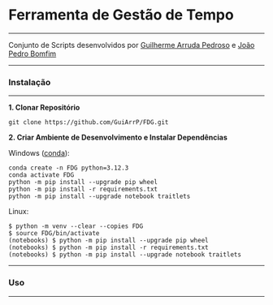 # Ferramenta de Gestão de Tempo
---

Conjunto de Scripts desenvolvidos por [Guilherme Arruda Pedroso](https://www.linkedin.com/in/guilherme-arruda-pedroso/) e [João Pedro Bomfim](https://www.linkedin.com/in/joão-pedro-bomfim-028018225/)

---
### Instalação
---

__1. Clonar Repositório__
```
git clone https://github.com/GuiArrP/FDG.git
```

__2. Criar Ambiente de Desenvolvimento e Instalar Dependências__

Windows ([conda](https://docs.conda.io/projects/conda/en/latest/user-guide/install/windows.html)):
```
conda create -n FDG python=3.12.3
conda activate FDG
python -m pip install --upgrade pip wheel
python -m pip install -r requirements.txt
python -m pip install --upgrade notebook traitlets
```

Linux:
```
$ python -m venv --clear --copies FDG
$ source FDG/bin/activate
(notebooks) $ python -m pip install --upgrade pip wheel
(notebooks) $ python -m pip install -r requirements.txt
(notebooks) $ python -m pip install --upgrade notebook traitlets
```

---
### Uso
---
